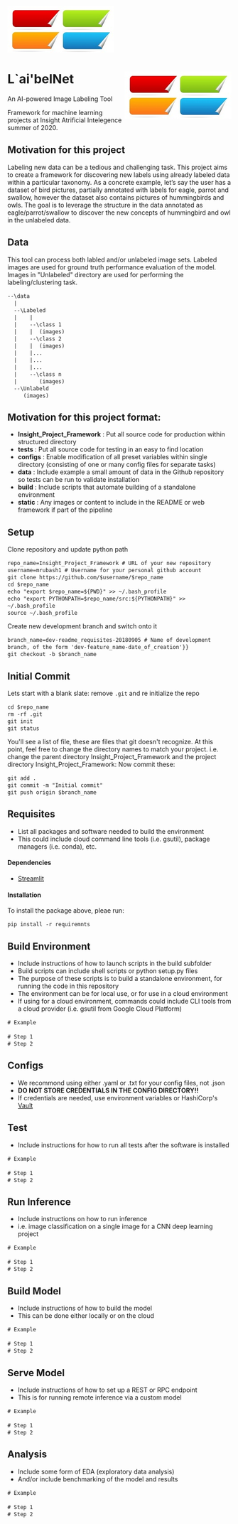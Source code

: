 ![image alt ><](label.jpg)
# L`ai'belNet        <img style="float: right;" src="label.jpg">         
An AI-powered Image Labeling Tool


Framework for machine learning projects at Insight Atrificial Intelegence summer of 2020.

## Motivation for this project
Labeling new data can be a tedious and challenging task. This project aims to create a framework for discovering new labels using already labeled data within a particular taxonomy. As a concrete example, let’s say the user has a dataset of bird pictures, partially annotated with labels for eagle, parrot and swallow, however the dataset also contains pictures of hummingbirds and owls. The goal is to leverage the structure in the data annotated as eagle/parrot/swallow to discover the new concepts of hummingbird and owl in the unlabeled data.

## Data
This tool can process both labled and/or unlabeled image sets. Labeled images are used for ground truth performance evaluation of the model. Images in "Unlabeled" directory are used for performing the labeling/clustering task.

```
--\data
  |
  --\Labeled
  |    |  
  |    --\class 1
  |    |  (images)
  |    --\class 2
  |    |  (images)
  |    |... 
  |    |...  
  |    |...  
  |    --\class n
  |       (images)
  --\Unlabeld 
     (images)

```

## Motivation for this project format:
- **Insight_Project_Framework** : Put all source code for production within structured directory
- **tests** : Put all source code for testing in an easy to find location
- **configs** : Enable modification of all preset variables within single directory (consisting of one or many config files for separate tasks)
- **data** : Include example a small amount of data in the Github repository so tests can be run to validate installation
- **build** : Include scripts that automate building of a standalone environment
- **static** : Any images or content to include in the README or web framework if part of the pipeline

## Setup
Clone repository and update python path
```
repo_name=Insight_Project_Framework # URL of your new repository
username=mrubash1 # Username for your personal github account
git clone https://github.com/$username/$repo_name
cd $repo_name
echo "export $repo_name=${PWD}" >> ~/.bash_profile
echo "export PYTHONPATH=$repo_name/src:${PYTHONPATH}" >> ~/.bash_profile
source ~/.bash_profile
```
Create new development branch and switch onto it
```
branch_name=dev-readme_requisites-20180905 # Name of development branch, of the form 'dev-feature_name-date_of_creation'}}
git checkout -b $branch_name
```

## Initial Commit
Lets start with a blank slate: remove `.git` and re initialize the repo
```
cd $repo_name
rm -rf .git   
git init   
git status
```  
You'll see a list of file, these are files that git doesn't recognize. At this point, feel free to change the directory names to match your project. i.e. change the parent directory Insight_Project_Framework and the project directory Insight_Project_Framework:
Now commit these:
```
git add .
git commit -m "Initial commit"
git push origin $branch_name
```

## Requisites

- List all packages and software needed to build the environment
- This could include cloud command line tools (i.e. gsutil), package managers (i.e. conda), etc.

#### Dependencies

- [Streamlit](streamlit.io)

#### Installation
To install the package above, pleae run:
```shell
pip install -r requiremnts
```

## Build Environment
- Include instructions of how to launch scripts in the build subfolder
- Build scripts can include shell scripts or python setup.py files
- The purpose of these scripts is to build a standalone environment, for running the code in this repository
- The environment can be for local use, or for use in a cloud environment
- If using for a cloud environment, commands could include CLI tools from a cloud provider (i.e. gsutil from Google Cloud Platform)
```
# Example

# Step 1
# Step 2
```

## Configs
- We recommond using either .yaml or .txt for your config files, not .json
- **DO NOT STORE CREDENTIALS IN THE CONFIG DIRECTORY!!**
- If credentials are needed, use environment variables or HashiCorp's [Vault](https://www.vaultproject.io/)


## Test
- Include instructions for how to run all tests after the software is installed
```
# Example

# Step 1
# Step 2
```

## Run Inference
- Include instructions on how to run inference
- i.e. image classification on a single image for a CNN deep learning project
```
# Example

# Step 1
# Step 2
```

## Build Model
- Include instructions of how to build the model
- This can be done either locally or on the cloud
```
# Example

# Step 1
# Step 2
```

## Serve Model
- Include instructions of how to set up a REST or RPC endpoint
- This is for running remote inference via a custom model
```
# Example

# Step 1
# Step 2
```

## Analysis
- Include some form of EDA (exploratory data analysis)
- And/or include benchmarking of the model and results
```
# Example

# Step 1
# Step 2
```
